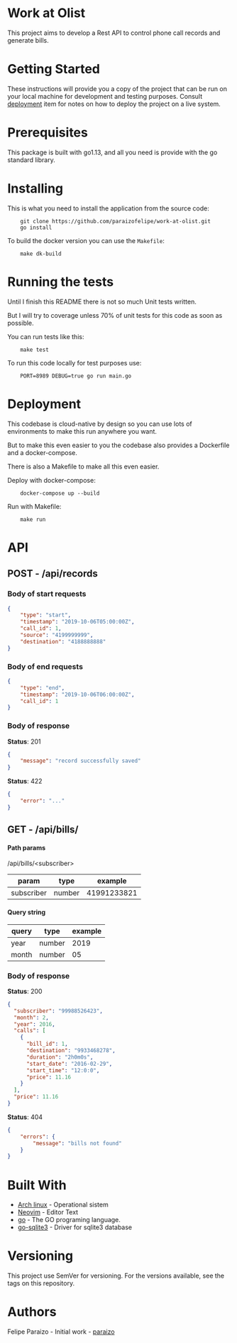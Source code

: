 # Work at Olist

This project aims to develop a Rest API to control phone call records and generate bills.

# Getting Started

These instructions will provide you a copy of the project that can be run on your local machine for development and testing purposes.
Consult [deployment](#deployment) item for notes on how to deploy the project on a live system.

# Prerequisites

This package is built with go1.13, and all you need is provide with the go standard library.

# Installing

This is what you need to install the application from the source code:

```shell script
    git clone https://github.com/paraizofelipe/work-at-olist.git
    go install
```

To build the docker version you can use the `Makefile`:

```shell script
    make dk-build 
```

# Running the tests

Until I finish this README there is not so much Unit tests written.

But I will try to coverage unless 70% of unit tests for this code as soon as possible.

You can run tests like this:

```shell script
    make test
```

To run this code locally for test purposes use:

```shell script
    PORT=8989 DEBUG=true go run main.go
```

# Deployment

This codebase is cloud-native by design so you can use lots of environments to make this run anywhere you want.

But to make this even easier to you the codebase also provides a Dockerfile and a docker-compose.

There is also a Makefile to make all this even easier.

Deploy with docker-compose:
```shell script
    docker-compose up --build
```

Run with Makefile:

```shell script
    make run
```

# API

## POST - /api/records

### Body of start requests

```json
{
	"type": "start",
	"timestamp": "2019-10-06T05:00:00Z",
	"call_id": 1,
	"source": "4199999999",
	"destination": "4188888888"
}
```

### Body of end requests

```json
{
	"type": "end",
	"timestamp": "2019-10-06T06:00:00Z",
	"call_id": 1
}
```

### Body of response

**Status**: 201

```json
{
    "message": "record successfully saved"
}
```

**Status**: 422

```json
{
    "error": "..."
}
```

## GET - /api/bills/

#### Path params

/api/bills/\<subscriber\>

| param      | type   | example     |
|------------|--------|-------------|
| subscriber | number | 41991233821 |

#### Query string

| query | type   | example |
|-------|--------|---------|
| year  | number | 2019    |
| month | number | 05      |

### Body of response

**Status**: 200

```json
{
  "subscriber": "99988526423",
  "month": 2,
  "year": 2016,
  "calls": [
    {
      "bill_id": 1,
      "destination": "9933468278",
      "duration": "2h0m0s",
      "start_date": "2016-02-29",
      "start_time": "12:0:0",
      "price": 11.16
    }
  ],
  "price": 11.16
}
```
 **Status**: 404
 
 ```json
{
     "errors": {
         "message": "bills not found"
     }
}
 ```

# Built With

* [Arch linux](https://www.archlinux.org/) - Operational sistem
* [Neovim](https://neovim.io/)  - Editor Text
* [go](https://golang.org/) - The GO programing language.
* [go-sqlite3](https://github.com/mattn/go-sqlite3) - Driver for sqlite3 database 

# Versioning

This project use SemVer for versioning. For the versions available, see the tags on this repository.

# Authors

Felipe Paraizo - Initial work - [paraizo](http://paraizo.dev)

